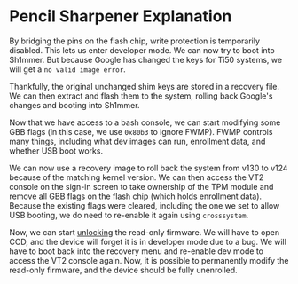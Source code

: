 # Pencil Sharpener Explanation 

By bridging the pins on the flash chip, write protection is temporarily disabled. This lets us enter developer mode. We can now try to boot into Sh1mmer. But because Google has changed the keys for Ti50 systems, we will get a `no valid image error`.

Thankfully, the original unchanged shim keys are stored in a recovery file. We can then extract and flash them to the system, rolling back Google's changes and booting into Sh1mmer. 

Now that we have access to a bash console, we can start modifying some GBB flags (in this case, we use `0x80b3` to ignore FWMP). FWMP controls many things, including what dev images can run, enrollment data, and whether USB boot works.

We can now use a recovery image to roll back the system from v130 to v124 because of the matching kernel version. We can then access the VT2 console on the sign-in screen to take ownership of the TPM module and remove all GBB flags on the flash chip (which holds enrollment data). Because the existing flags were cleared, including the one we set to allow USB booting, we do need to re-enable it again using `crosssystem`. 

Now, we can start [unlocking](https://www.chromium.org/chromium-os/developer-library/guides/device/ro-firmware-unlock/) the read-only firmware. We will have to open CCD, and the device will forget it is in developer mode due to a bug. We will have to boot back into the recovery menu and re-enable dev mode to access the VT2 console again. Now, it is possible to permanently modify the read-only firmware, and the device should be fully unenrolled.



